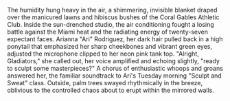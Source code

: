 The humidity hung heavy in the air, a shimmering, invisible blanket draped over the manicured lawns and hibiscus bushes of the Coral Gables Athletic Club.  Inside the sun-drenched studio, the air conditioning fought a losing battle against the Miami heat and the radiating energy of twenty-seven expectant faces.  Arianna "Ari" Rodriguez, her dark hair pulled back in a high ponytail that emphasized her sharp cheekbones and vibrant green eyes, adjusted the microphone clipped to her neon pink tank top.  "Alright, Gladiators," she called out, her voice amplified and echoing slightly, "ready to sculpt some masterpieces?" A chorus of enthusiastic whoops and groans answered her, the familiar soundtrack to Ari's Tuesday morning "Sculpt and Sweat" class. Outside, palm trees swayed rhythmically in the breeze, oblivious to the controlled chaos about to erupt within the mirrored walls.
